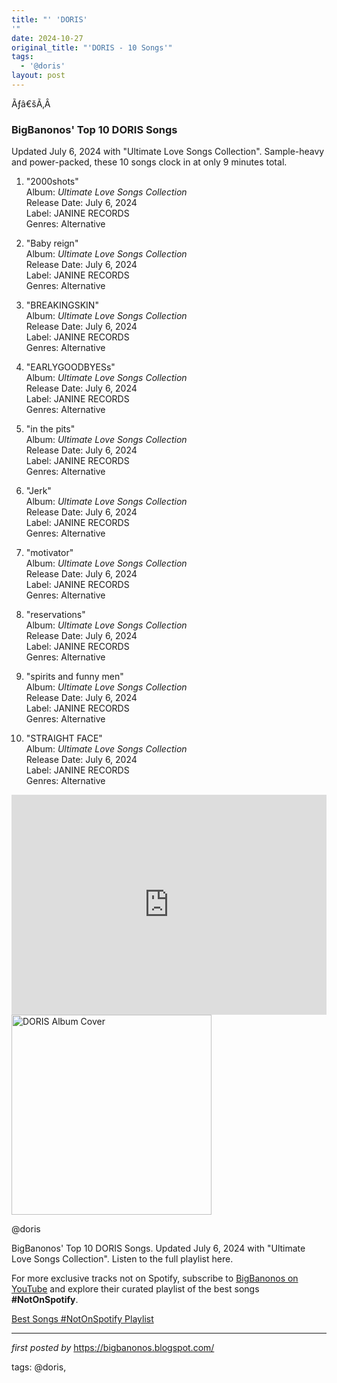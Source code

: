 ```yaml
---
title: "' 'DORIS'
'"
date: 2024-10-27
original_title: "'DORIS - 10 Songs'"
tags:
  - '@doris'
layout: post
---
```

<p>Ãƒâ€šÃ‚Â </p>
<h3><strong>BigBanonos' Top 10 DORIS Songs</strong></h3>
<p>Updated July 6, 2024 with "Ultimate Love Songs Collection". Sample-heavy and power-packed, these 10 songs clock in at only 9 minutes total.</p> <ol> <li><p>"2000shots" <br />Album: <em>Ultimate Love Songs Collection</em><br />Release Date: July 6, 2024<br />Label: JANINE RECORDS<br />Genres: Alternative</p></li> <li><p>"Baby reign" <br />Album: <em>Ultimate Love Songs Collection</em><br />Release Date: July 6, 2024<br />Label: JANINE RECORDS<br />Genres: Alternative</p></li> <li><p>"BREAKINGSKIN" <br />Album: <em>Ultimate Love Songs Collection</em><br />Release Date: July 6, 2024<br />Label: JANINE RECORDS<br />Genres: Alternative</p></li> <li><p>"EARLYGOODBYESs" <br />Album: <em>Ultimate Love Songs Collection</em><br />Release Date: July 6, 2024<br />Label: JANINE RECORDS<br />Genres: Alternative</p></li> <li><p>"in the pits" <br />Album: <em>Ultimate Love Songs Collection</em><br />Release Date: July 6, 2024<br />Label: JANINE RECORDS<br />Genres: Alternative</p></li> <li><p>"Jerk" <br />Album: <em>Ultimate Love Songs Collection</em><br />Release Date: July 6, 2024<br />Label: JANINE RECORDS<br />Genres: Alternative</p></li> <li><p>"motivator" <br />Album: <em>Ultimate Love Songs Collection</em><br />Release Date: July 6, 2024<br />Label: JANINE RECORDS<br />Genres: Alternative</p></li> <li><p>"reservations" <br />Album: <em>Ultimate Love Songs Collection</em><br />Release Date: July 6, 2024<br />Label: JANINE RECORDS<br />Genres: Alternative</p></li> <li><p>"spirits and funny men" <br />Album: <em>Ultimate Love Songs Collection</em><br />Release Date: July 6, 2024<br />Label: JANINE RECORDS<br />Genres: Alternative</p></li> <li><p>"STRAIGHT FACE" <br />Album: <em>Ultimate Love Songs Collection</em><br />Release Date: July 6, 2024<br />Label: JANINE RECORDS<br />Genres: Alternative</p></li>
</ol> <iframe src="https://open.spotify.com/embed/playlist/1M5M57uTFDnDj6fdckd33n?utm_source=generator" width="100%" height="352" frameBorder="0" allowfullscreen="" allow="autoplay; clipboard-write; encrypted-media; fullscreen; picture-in-picture" loading="lazy"></iframe> <div class="separator"> <a href="https://i.ytimg.com/vi/XUrqKkRu3Ls/mqdefault.jpg" > <img alt="DORIS Album Cover" border="0" data-original-height="1080" data-original-width="1080" src="https://i.ytimg.com/vi/XUrqKkRu3Ls/mqdefault.jpg" width="320" /> </a>
</div> <!-- Tags -->
<p>@doris</p> <!-- Search Description -->
<p>BigBanonos' Top 10 DORIS Songs. Updated July 6, 2024 with "Ultimate Love Songs Collection". Listen to the full playlist here.</p>


<!--Subscribe and Playlist Links-->
<div>
    <p>For more exclusive tracks not on Spotify, subscribe to <a href="https://www.youtube.com/@BigBanonos" target="_blank">BigBanonos on YouTube</a> and explore their curated playlist of the best songs <strong>#NotOnSpotify</strong>.</p>
    <p><a href="https://www.youtube.com/playlist?list=PLtuNtuTatqI0kFahUCbtbfenC_ET5O_tr" target="_blank">Best Songs #NotOnSpotify Playlist<br /></a></p></div>

<hr />

<p><em>first posted by</em> <a href="https://bigbanonos.blogspot.com/" rel="noopener" target="_new">https://bigbanonos.blogspot.com/</a></p>

<p>tags: @doris,</p>
